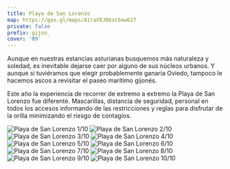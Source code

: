 ```yaml
---
title: Playa de San Lorenzo
map: https://goo.gl/maps/A1raFEJB6sC6ew627
private: false
prefix: gijon_
cover: '09'
---
```

Aunque en nuestras estancias asturianas busquemos más naturaleza y soledad, es inevitable dejarse caer por alguno de sus núcleos urbanos. Y aunque si tuviéramos que elegir probablemente ganaría Oviedo, tampoco le hacemos ascos a revisitar el paseo marítimo gijonés.

Este año la experiencia de recorrer de extremo a extremo la Playa de San Lorenzo fue diferente. Mascarillas, distancia de seguridad, personal en todos los accesos informando de las restricciones y reglas para disfrutar de la orilla minimizando el riesgo de contagios.

![Playa de San Lorenzo 1/10](01)
![Playa de San Lorenzo 2/10](02)
![Playa de San Lorenzo 3/10](03)
![Playa de San Lorenzo 4/10](04)
![Playa de San Lorenzo 5/10](05)
![Playa de San Lorenzo 6/10](06)
![Playa de San Lorenzo 7/10](07)
![Playa de San Lorenzo 8/10](08)
![Playa de San Lorenzo 9/10](09)
![Playa de San Lorenzo 10/10](10)